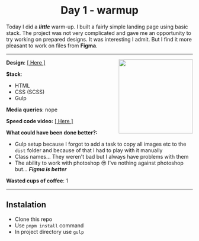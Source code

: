 <h1 align="center">Day 1 - warmup</h1>
  
Today I did a ***little*** warm-up. I built a fairly simple landing page using basic stack. The project was not very complicated and gave me an opportunity to try working on prepared designs. It was interesting I admit. But I find it more pleasant to work on files from **Figma**.

<hr>

<img width="200" src="https://c.tenor.com/mFZvDtUWR7MAAAAC/warm-up.gif" align="right" />

**Design**: [[ Here ]](https://symu.co/freebies/templates-4/interactive-agency-psd-template/)

**Stack**:
- HTML
- CSS (SCSS)
- Gulp

**Media queries**: nope

**Speed code video:**
[[ Here ]](https://youtu.be/O_6LoUYdbvE)

**What could have been done better?:**
- Gulp setup because I forgot to add a task to copy all images etc to the `dist` folder and because of that I had to play with it manually
- Class names... They weren't bad but I always have problems with them
- The ability to work with photoshop 😒 I've nothing against photoshop but... ***Figma is better***


**Wasted cups of coffee**: 1

<hr>

## Instalation

- Clone this repo
- Use `pnpm install` command
- In project directory use `gulp`
